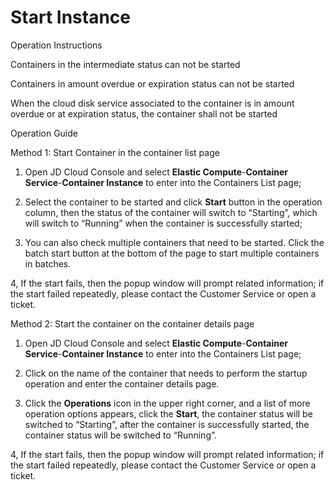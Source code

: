 
# Start Instance

Operation Instructions

Containers in the intermediate status can not be started

Containers in amount overdue or expiration status can not be started

When the cloud disk service associated to the container is in amount overdue or at expiration status, the container shall not be started

Operation Guide

Method 1: Start Container in the container list page

1. Open JD Cloud Console and select **Elastic Compute**-**Container Service**-**Container Instance** to enter into the Containers List page;

2. Select the container to be started and click **Start** button in the operation column, then the status of the container will switch to “Starting”, which will switch to “Running” when the container is successfully started;

3. You can also check multiple containers that need to be started. Click the batch start button at the bottom of the page to start multiple containers in batches.

4, If the start fails, then the popup window will prompt related information; if the start failed repeatedly, please contact the Customer Service or open a ticket.



Method 2: Start the container on the container details page 

1. Open JD Cloud Console and select **Elastic Compute**-**Container Service**-**Container Instance** to enter into the Containers List page; 

2. Click on the name of the container that needs to perform the startup operation and enter the container details page. 

3. Click the **Operations** icon in the upper right corner, and a list of more operation options appears, click the **Start**, the container status will be switched to “Starting”, after the container is successfully started, the container status will be switched to “Running”. 

4, If the start fails, then the popup window will prompt related information; if the start failed repeatedly, please contact the Customer Service or open a ticket.